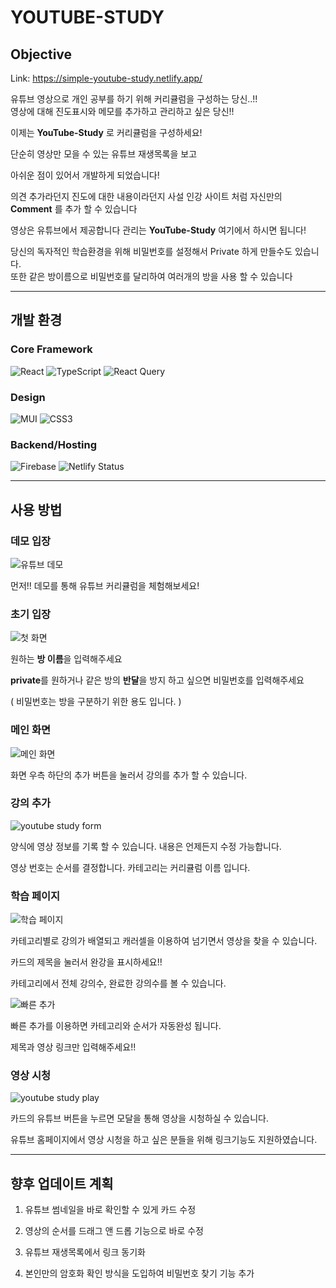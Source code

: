 # YOUTUBE-STUDY
## Objective
Link: https://simple-youtube-study.netlify.app/

유튜브 영상으로 개인 공부를 하기 위해 커리큘럼을 구성하는 당신..!!   
영상에 대해 진도표시와 메모를 추가하고 관리하고 싶은 당신!!
  
이제는 **YouTube-Study** 로 커리큘럼을 구성하세요! 
  
단순히 영상만 모을 수 있는 유튜브 재생목록을 보고

아쉬운 점이 있어서 개발하게 되었습니다!


의견 추가라던지 진도에 대한 내용이라던지 
사설 인강 사이트 처럼 자신만의 **Comment** 를 추가 할 수 있습니다

영상은 유튜브에서 제공합니다
관리는 **YouTube-Study** 여기에서 하시면 됩니다!
  
당신의 독자적인 학습환경을 위해 비밀번호를 설정해서 Private 하게 만들수도 있습니다.  
또한 같은 방이름으로 비밀번호를 달리하여 여러개의 방을 사용 할 수 있습니다
  
---
## 개발 환경
### Core Framework
![React](https://img.shields.io/badge/react-20232a.svg?style=for-the-badge&logo=react&logoColor=61DAFB)
![TypeScript](https://img.shields.io/badge/typescript-007ACC.svg?style=for-the-badge&logo=typescript&logoColor=white)
![React Query](https://img.shields.io/badge/-React%20Query-FF4154?style=for-the-badge&logo=react%20query&logoColor=white)

### Design
![MUI](https://img.shields.io/badge/MUI-0081CB.svg?style=for-the-badge&logo=mui&logoColor=white)
![CSS3](https://img.shields.io/badge/-CSS3-007ACC?style=for-the-badge&logo=css3)

### Backend/Hosting
![Firebase](https://img.shields.io/badge/Firebase-039BE5?style=for-the-badge&logo=Firebase&logoColor=white)
![Netlify Status](https://api.netlify.com/api/v1/badges/f15f03f9-55d8-4adc-97d5-f6e085141610/deploy-status)

---
## 사용 방법

### 데모 입장

![유튜브 데모](https://user-images.githubusercontent.com/85422934/196579003-fb0426cf-1f28-4534-848d-45eefb4a4669.png)

먼저!! 데모를 통해 유튜브 커리큘럼을 체험해보세요!


### 초기 입장

![첫 화면](https://user-images.githubusercontent.com/85422934/195775710-05aed1d6-0363-4f1e-8d08-7677805ab589.png)

원하는 **방 이름**을 입력해주세요

**private**를 원하거나 같은 방의 **반달**을 방지 하고 싶으면 비밀번호를 입력해주세요

( 비밀번호는 방을 구분하기 위한 용도 입니다. )




### 메인 화면

![메인 화면](https://user-images.githubusercontent.com/85422934/195776904-a6b393c6-96fa-47f6-9fe0-50d114672143.png)

화면 우측 하단의 추가 버튼을 눌러서 강의를 추가 할 수 있습니다.




### 강의 추가

![youtube study form](https://user-images.githubusercontent.com/85422934/195777077-8799be2d-b361-4f53-a82a-9c3709945f44.png)

양식에 영상 정보를 기록 할 수 있습니다.
내용은 언제든지 수정 가능합니다.

영상 번호는 순서를 결정합니다.
카테고리는 커리큘럼 이름 입니다. 




### 학습 페이지

![학습 페이지](https://user-images.githubusercontent.com/85422934/200269029-9fe65600-a292-4737-9d81-eda832c04881.png)


카테고리별로 강의가 배열되고 캐러셀을 이용하여 넘기면서 영상을 찾을 수 있습니다.

카드의 제목을 눌러서 완강을 표시하세요!!

카테고리에서 전체 강의수, 완료한 강의수를 볼 수 있습니다.


![빠른 추가](https://user-images.githubusercontent.com/85422934/200270214-4a7328f9-c891-4fa9-ba94-b16989d66793.png)


빠른 추가를 이용하면 카테고리와 순서가 자동완성 됩니다. 

제목과 영상 링크만 입력해주세요!!



### 영상 시청

![youtube study play](https://user-images.githubusercontent.com/85422934/195777998-d8c34cce-205d-48e1-8d4d-df9056327f46.png)

카드의 유튜브 버튼을 누르면 모달을 통해 영상을 시청하실 수 있습니다.

유튜브 홈페이지에서 영상 시청을 하고 싶은 분들을 위해 링크기능도 지원하였습니다.


---
## 향후 업데이트 계획

1. 유튜브 썸네일을 바로 확인할 수 있게 카드 수정

2. 영상의 순서를 드래그 앤 드롭 기능으로 바로 수정

3. 유튜브 재생목록에서 링크 동기화

4. 본인만의 암호화 확인 방식을 도입하여 비밀번호 찾기 기능 추가







